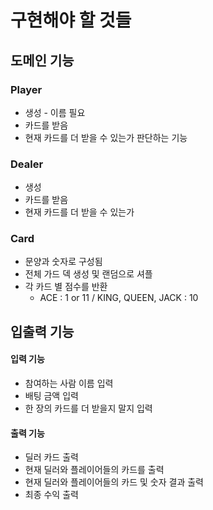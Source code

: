 # 구현해야 할 것들

## 도메인 기능

### Player
- 생성 - 이름 필요
- 카드를 받음
- 현재 카드를 더 받을 수 있는가 판단하는 기능

### Dealer
- 생성
- 카드를 받음
- 현재 카드를 더 받을 수 있는가

### Card
- 문양과 숫자로 구성됨
- 전체 가드 덱 생성 및 랜덤으로 셔플
- 각 카드 별 점수를 반환
  - ACE : 1 or 11 /  KING, QUEEN, JACK : 10

## 입출력 기능
#### 입력 기능
- 참여하는 사람 이름 입력
- 배팅 금액 입력
- 한 장의 카드를 더 받을지 말지 입력

#### 출력 기능
- 딜러 카드 출력
- 현재 딜러와 플레이어들의 카드를 출력
- 현재 딜러와 플레이어들의 카드 및 숫자 결과 출력
- 최종 수익 출력